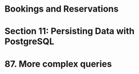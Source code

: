 # Bookings and Reservations

# Section 11: Persisting Data with PostgreSQL

# 87. More complex queries
